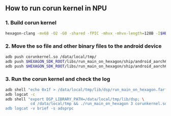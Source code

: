 ## How to run corun kernel in NPU

### 1. Build corun kernel

```bash
hexagon-clang -mv68 -O2 -G0 -shared -fPIC -mhvx -mhvx-length=128B -I$HEXAGON_SDK_ROOT/tools/idl -I$HEXAGON_SDK_ROOT/incs -I$HEXAGON_SDK_ROOT/incs/stddef corunkernel.c -o corunkernel.so
```

### 2. Move the so file and other binary files to the android device

```bash
adb push corunkernel.so /data/local/tmp/
adb push $HEXAGON_SDK_ROOT/libs/run_main_on_hexagon/ship/android_aarch64/run_main_on_hexagon /data/local/tmp/
adb push $HEXAGON_SDK_ROOT/libs/run_main_on_hexagon/ship/android_aarch64/hexagon_toolv*_v*/librun_main_on_hexagon_skel.so /data/local/tmp/lib/dsp/
```

### 3. Run the corun kernel and check the log

```bash
adb shell "echo 0x1f > /data/local/tmp/lib/dsp/run_main_on_hexagon.farf"
adb logcat -c
adb shell "export DSP_LIBRARY_PATH=/data/local/tmp/lib/dsp; \
           cd /data/local/tmp && ./run_main_on_hexagon 3 corunkernel.so
adb logcat -v brief -s adsprpc
```